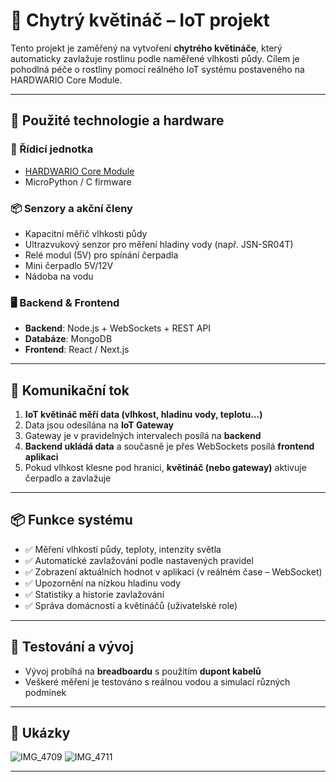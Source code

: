 # 🌱 Chytrý květináč – IoT projekt

Tento projekt je zaměřený na vytvoření **chytrého květináče**, který automaticky zavlažuje rostlinu podle naměřené vlhkosti půdy. Cílem je pohodlná péče o rostliny pomocí reálného IoT systému postaveného na HARDWARIO Core Module.

---

## 🔧 Použité technologie a hardware

### 🧠 Řídicí jednotka
- [HARDWARIO Core Module](https://www.hardwario.com/)
- MicroPython / C firmware

### 📦 Senzory a akční členy
- Kapacitní měřič vlhkosti půdy
- Ultrazvukový senzor pro měření hladiny vody (např. JSN-SR04T)
- Relé modul (5V) pro spínání čerpadla
- Mini čerpadlo 5V/12V
- Nádoba na vodu

### 🖥️ Backend & Frontend
- **Backend**: Node.js + WebSockets + REST API
- **Databáze**: MongoDB
- **Frontend**: React / Next.js

---

## 🔁 Komunikační tok

1. **IoT květináč měří data (vlhkost, hladinu vody, teplotu...)**
2. Data jsou odesílána na **IoT Gateway**
3. Gateway je v pravidelných intervalech posílá na **backend**
4. **Backend ukládá data** a současně je přes WebSockets posílá **frontend aplikaci**
5. Pokud vlhkost klesne pod hranici, **květináč (nebo gateway)** aktivuje čerpadlo a zavlažuje

---

## 📦 Funkce systému

- ✅ Měření vlhkosti půdy, teploty, intenzity světla
- ✅ Automatické zavlažování podle nastavených pravidel
- ✅ Zobrazení aktuálních hodnot v aplikaci (v reálném čase – WebSocket)
- ✅ Upozornění na nízkou hladinu vody
- ✅ Statistiky a historie zavlažování
- ✅ Správa domácností a květináčů (uživatelské role)

---

## 🧪 Testování a vývoj

- Vývoj probíhá na **breadboardu** s použitím **dupont kabelů**  
- Veškeré měření je testováno s reálnou vodou a simulací různých podmínek

---

## 📸 Ukázky
![IMG_4709](https://github.com/user-attachments/assets/8d468c96-03f1-4dc7-9cd5-ad49007c840f)
![IMG_4711](https://github.com/user-attachments/assets/aa0be4a0-9df2-4f55-9351-982cfa36b2b8)

> 

---
